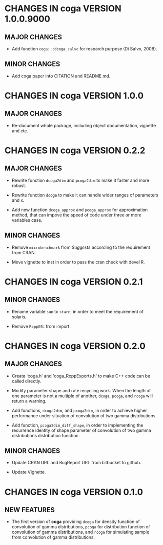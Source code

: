 # CHANGES IN coga VERSION 1.0.0.9000

## MAJOR CHANGES

* Add function `coga:::dcoga_salvo` for research purpose (Di Salvo, 2008).

## MINOR CHANGES

* Add coga paper into CITATION and README.md.


# CHANGES IN coga VERSION 1.0.0

## MAJOR CHANGES

* Re-document whole package, including object documentation, vignette and etc.


# CHANGES IN coga VERSION 0.2.2

## MAJOR CHANGES

* Rewrite function `dcoga2dim` and `pcoga2dim` to make it faster and more robust.

* Rewrite function `dcoga` to make it can handle wider ranges of parameters and x.

* Add new function `dcoga_approx` and `pcoga_approx` for approximation method, that can impove the speed of code under three or more variables case.

## MINOR CHANGES

* Remove `microbenchmark` from *Suggests* according to the requirement from CRAN.

* Move vignette to inst in order to pass the cran check with devel R.


# CHANGES IN coga VERSION 0.2.1

## MINOR CHANGES

* Rename variable `sun` to `starn`, in order to meet the requirement of solaris.

* Remove `RcppGSL` from import.

# CHANGES IN coga VERSION 0.2.0

## MAJOR CHANGES

* Create 'coga.h' and 'coga_RcppExports.h' to make C++ code can be called directly.

* Modify parameter shape and rate recycling work. When the length of one parameter is not a multiple of another, `dcoga`, `pcoga`, and `rcoga` will return a warning.

* Add functions, `dcoga2dim`, and `pcoga2dim`, in order to achieve higher performance under situation of convolution of two gamma distributions.

* Add function, `pcoga2dim_diff_shape`, in order to implementing the recurrence identity of shape parameter of convolution of two gamma distributions distribution function.

## MINOR CHANGES

* Update CRAN URL and BugReport URL from bitbucket to github.

* Update Vignette.


# CHANGES IN coga VERSION 0.1.0

## NEW FEATURES

* The first version of **coga** providing `dcoga` for density function of convolution of gamma distributions, `pcoga` for distribution function of convolution of gamma distributions, and `rcoga` for simulating sample from convolution of gamma distributions.
